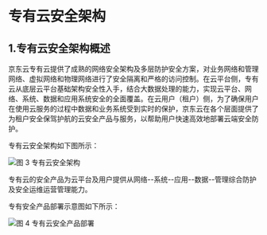 # 专有云安全架构

## 1.专有云安全架构概述

京东云专有云提供了成熟的网络安全架构及多层防护安全方案，对业务网络和管理网络、虚拟网络和物理网络进行了安全隔离和严格的访问控制。在云平台侧，专有云从底层云平台基础架构安全性入手，结合大数据处理的能力，实现云平台、网络、系统、数据和应用系统安全的全面覆盖。在云用户（租户）侧，为了确保用户在使用云服务的过程中数据和业务系统受到实时的保护，京东云在各个层面提供了为租户安全保驾护航的云安全产品与服务，以帮助用户快速高效地部署云端安全防护。

专有云安全架构如下图所示：

![图 3 专有云安全架构](https://github.com/jdcloudcom/cn/blob/cruzhang-patch-6/image/JDCloud-Proprietary-Cloud-Security-WhitePaper/Proprietary-Cloud-Security-Architectur.jpg)

专有云的安全产品为云平台及用户提供从网络--系统--应用--数据--管理综合防护及安全运维运营管理能力。

专有安全产品部署示意图如下所示：

![图 4 专有云安全产品部署](https://github.com/jdcloudcom/cn/blob/cruzhang-patch-6/image/JDCloud-Proprietary-Cloud-Security-WhitePaper/Security-Product-Deployment.jpg)

